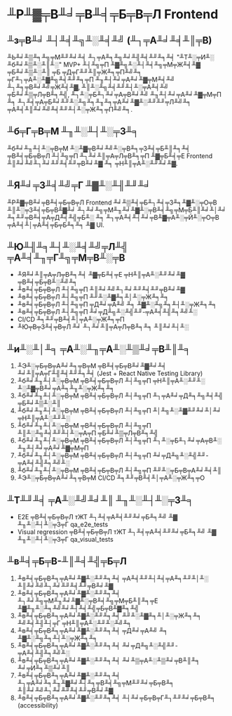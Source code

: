 # ╨Р╨▓╤В╨╛╤В╨╡╤Б╤В╤Л Frontend

## ╨з╤В╨╛ ╨┤╨╡╨╗╨░╨╡╨╝ (╨┐╤А╨╛╨╡╨║╤В)

╨Ь╨╛╨▒╨╕╨╗╤М╨╜╨╛╨╡ ╨┐╤А╨╕╨╗╨╛╨╢╨╡╨╜╨╕╨╡ "╨Т╨░╤И╨░ ╨б╨╛╨▒╨░╨║╨░" MVP+ ╨┤╨╗╤П ╨▓╨╗╨░╨┤╨╡╨╗╤М╤Ж╨╡╨▓ ╤Б╨╛╨▒╨░╨║ ╤Б ╤Д╤Г╨╜╨║╤Ж╨╕╤П╨╝╨╕ ╤Г╨┐╤А╨░╨▓╨╗╨╡╨╜╨╕╤П ╨╖╨┤╨╛╤А╨╛╨▓╤М╨╡╨╝ ╨┐╨╕╤В╨╛╨╝╤Ж╨╡╨▓, ╨║╨░╨╗╨╡╨╜╨┤╨░╤А╨╡╨╝ ╤Б╨╛╨▒╤Л╤В╨╕╨╣, ╨┐╨░╤Б╨┐╨╛╤А╤В╨╛╨╝ ╨╖╨┤╨╛╤А╨╛╨▓╤М╤П ╨╕ ╨┐╨╡╤А╤Б╨╛╨╜╨░╨╗╨╕╨╖╨╕╤А╨╛╨▓╨░╨╜╨╜╤Л╨╝╨╕ ╤А╨╡╨║╨╛╨╝╨╡╨╜╨┤╨░╤Ж╨╕╤П╨╝╨╕.

## ╨б╤Г╤В╤М ╨╖╨░╨┤╨░╤З╨╕

╨б╨╛╨╖╨┤╨░╤В╤М ╨░╨▓╤В╨╛╨╝╨░╤В╨╕╤З╨╡╤Б╨║╨╕╨╡ ╤В╨╡╤Б╤В╤Л ╨┤╨╗╤П ╨┐╨╛╨║╤А╤Л╤В╨╕╤П ╨▓╤Б╨╡╤Е Frontend ╨║╨╛╨╝╨┐╨╛╨╜╨╡╨╜╤В╨╛╨▓ ╨╕ ╤Н╨║╤А╨░╨╜╨╛╨▓.

## ╨Я╨╛╤З╨╡╨╝╤Г ╨▓╨░╨╢╨╜╨╛

╨Р╨▓╤В╨╛╤В╨╡╤Б╤В╤Л Frontend ╨╛╨▒╨╡╤Б╨┐╨╡╤З╨╕╨▓╨░╤О╤В ╨║╨░╤З╨╡╤Б╤В╨▓╨╛ ╨┐╨╛╨╗╤М╨╖╨╛╨▓╨░╤В╨╡╨╗╤М╤Б╨║╨╛╨│╨╛ ╨╕╨╜╤В╨╡╤А╤Д╨╡╨╣╤Б╨░ ╨╕ ╨┐╤А╨╡╨┤╨╛╤В╨▓╤А╨░╤Й╨░╤О╤В ╤А╨╡╨│╤А╨╡╤Б╤Б╨╕╨╕ ╨▓ UI.

## ╨Ю╨╢╨╕╨┤╨░╨╡╨╝╤Л╨╣ ╤А╨╡╨╖╤Г╨╗╤М╤В╨░╤В

* ╨Я╨╛╨║╤А╤Л╤В╨╕╨╡ ╨▓╤Б╨╡╤Е ╤Н╨║╤А╨░╨╜╨╛╨▓ ╤В╨╡╤Б╤В╨░╨╝╨╕
* ╨в╨╡╤Б╤В╤Л ╨┤╨╗╤П ╨║╨╛╨╝╨┐╨╛╨╜╨╡╨╜╤В╨╛╨▓
* ╨в╨╡╤Б╤В╤Л ╨┤╨╗╤П ╨╜╨░╨▓╨╕╨│╨░╤Ж╨╕╨╕
* ╨в╨╡╤Б╤В╤Л ╨┤╨╗╤П ╤Д╨╛╤А╨╝ ╨╕ ╨▓╨░╨╗╨╕╨┤╨░╤Ж╨╕╨╕
* ╨в╨╡╤Б╤В╤Л ╨┤╨╗╤П ╨╛╤Д╨╗╨░╨╣╨╜-╤А╨╡╨╢╨╕╨╝╨░
* CI/CD ╨╕╨╜╤В╨╡╨│╤А╨░╤Ж╨╕╤П
* ╨Ю╤В╤З╨╡╤В╤Л ╨╛ ╨┐╨╛╨║╤А╤Л╤В╨╕╨╕ ╨║╨╛╨┤╨░

## ╨и╨░╨│╨╕ ╤А╨░╨╖╤А╨░╨▒╨╛╤В╨║╨╕

1. ╨Э╨░╤Б╤В╤А╨╛╨╕╤В╤М ╤В╨╡╤Б╤В╨╛╨▓╨╛╨╡ ╨╛╨║╤А╤Г╨╢╨╡╨╜╨╕╨╡ (Jest + React Native Testing Library)
2. ╨б╨╛╨╖╨┤╨░╤В╤М ╤В╨╡╤Б╤В╤Л ╨┤╨╗╤П ╤Н╨║╤А╨░╨╜╨░ ╨░╨▓╤В╨╛╤А╨╕╨╖╨░╤Ж╨╕╨╕
3. ╨б╨╛╨╖╨┤╨░╤В╤М ╤В╨╡╤Б╤В╤Л ╨┤╨╗╤П ╨┐╤А╨╛╤Д╨╕╨╗╨╡╨╣ ╤Б╨╛╨▒╨░╨║
4. ╨б╨╛╨╖╨┤╨░╤В╤М ╤В╨╡╤Б╤В╤Л ╨┤╨╗╤П ╨│╨╗╨░╨▓╨╜╨╛╨│╨╛ ╤Н╨║╤А╨░╨╜╨░
5. ╨б╨╛╨╖╨┤╨░╤В╤М ╤В╨╡╤Б╤В╤Л ╨┤╨╗╤П ╨║╨░╨╗╨╡╨╜╨┤╨░╤А╤П ╤Б╨╛╨▒╤Л╤В╨╕╨╣
6. ╨б╨╛╨╖╨┤╨░╤В╤М ╤В╨╡╤Б╤В╤Л ╨┤╨╗╤П ╨┐╨░╤Б╨┐╨╛╤А╤В╨░ ╨╖╨┤╨╛╤А╨╛╨▓╤М╤П
7. ╨б╨╛╨╖╨┤╨░╤В╤М ╤В╨╡╤Б╤В╤Л ╨┤╨╗╤П ╨╛╤Д╨╗╨░╨╣╨╜-╤А╨╡╨╢╨╕╨╝╨░
8. ╨б╨╛╨╖╨┤╨░╤В╤М ╤В╨╡╤Б╤В╤Л ╨┤╨╗╤П ╨╜╨░╤Б╤В╤А╨╛╨╡╨║
9. ╨Э╨░╤Б╤В╤А╨╛╨╕╤В╤М CI/CD ╨╕╨╜╤В╨╡╨│╤А╨░╤Ж╨╕╤О

## ╨Т╨╜╨╡ ╤А╨░╨╝╨╛╨║ ╨╖╨░╨┤╨░╤З╨╕

* E2E ╤В╨╡╤Б╤В╤Л тЖТ ╨┐╨╡╤А╨╡╨╜╨╛╤Б╨╕╨╝ ╨▓ ╨╖╨░╨┤╨░╤З╤Г qa_e2e_tests
* Visual regression ╤В╨╡╤Б╤В╤Л тЖТ ╨┐╨╡╤А╨╡╨╜╨╛╤Б╨╕╨╝ ╨▓ ╨╖╨░╨┤╨░╤З╤Г qa_visual_tests

## ╨в╨╡╤Б╤В-╨║╨╡╨╣╤Б╤Л

1. ╨в╨╡╤Б╤В╨╕╤А╨╛╨▓╨░╨╜╨╕╨╡ ╤А╨╡╨╜╨┤╨╡╤А╨╕╨╜╨│╨░ ╨║╨╛╨╝╨┐╨╛╨╜╨╡╨╜╤В╨╛╨▓
2. ╨в╨╡╤Б╤В╨╕╤А╨╛╨▓╨░╨╜╨╕╨╡ ╨┐╨╛╨╗╤М╨╖╨╛╨▓╨░╤В╨╡╨╗╤М╤Б╨║╨╕╤Е ╨▓╨╖╨░╨╕╨╝╨╛╨┤╨╡╨╣╤Б╤В╨▓╨╕╨╣
3. ╨в╨╡╤Б╤В╨╕╤А╨╛╨▓╨░╨╜╨╕╨╡ ╨╜╨░╨▓╨╕╨│╨░╤Ж╨╕╨╕ ╨╝╨╡╨╢╨┤╤Г ╤Н╨║╤А╨░╨╜╨░╨╝╨╕
4. ╨в╨╡╤Б╤В╨╕╤А╨╛╨▓╨░╨╜╨╕╨╡ ╤Д╨╛╤А╨╝ ╨╕ ╨▓╨░╨╗╨╕╨┤╨░╤Ж╨╕╨╕
5. ╨в╨╡╤Б╤В╨╕╤А╨╛╨▓╨░╨╜╨╕╨╡ ╨╛╤Д╨╗╨░╨╣╨╜-╤А╨╡╨╢╨╕╨╝╨░
6. ╨в╨╡╤Б╤В╨╕╤А╨╛╨▓╨░╨╜╨╕╨╡ ╨╛╨▒╤А╨░╨▒╨╛╤В╨║╨╕ ╨╛╤И╨╕╨▒╨╛╨║
7. ╨в╨╡╤Б╤В╨╕╤А╨╛╨▓╨░╨╜╨╕╨╡ ╨┐╤А╨╛╨╕╨╖╨▓╨╛╨┤╨╕╤В╨╡╨╗╤М╨╜╨╛╤Б╤В╨╕ ╨║╨╛╨╝╨┐╨╛╨╜╨╡╨╜╤В╨╛╨▓
8. ╨в╨╡╤Б╤В╨╕╤А╨╛╨▓╨░╨╜╨╕╨╡ ╨┤╨╛╤Б╤В╤Г╨┐╨╜╨╛╤Б╤В╨╕ (accessibility)





